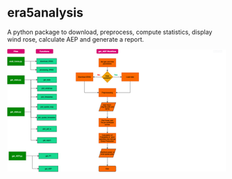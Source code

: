 # era5analysis
A python package to download, preprocess, compute statistics, display wind rose, calculate AEP and generate a report.

![Flowchart](./codecamp_final_package_AEP.png)
